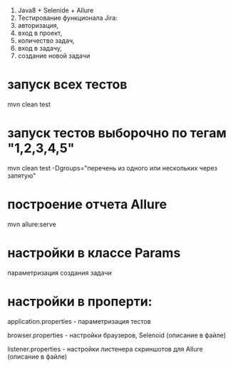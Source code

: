 1. Java8 + Selenide + Allure
2. Тестирование функционала Jira: 
3. авторизация, 
4. вход в проект, 
5. количество задач, 
6. вход в задачу, 
7. создание новой задачи

# запуск всех тестов
mvn clean test

# запуск тестов выборочно по тегам "1,2,3,4,5"
mvn clean test -Dgroups="перечень из одного или нескольких через запятую"

# построение отчета Allure
mvn allure:serve

# настройки в классе Params
параметризация создания задачи

# настройки в проперти:
application.properties - параметризация тестов

browser.properties - настройки браузеров, Selenoid (описание в файле)

listener.properties - настройки листенера скриншотов для Allure (описание в файле)

